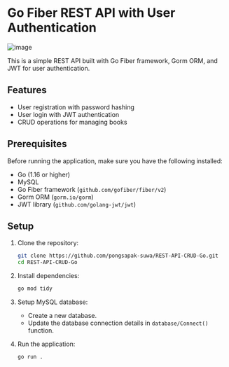 # Go Fiber REST API with User Authentication

![image](https://github.com/pongsapak-suwa/REST-API-CRUD-Go/assets/94011063/330730f4-37f6-46df-8c6c-50232e20d054)

This is a simple REST API built with Go Fiber framework, Gorm ORM, and JWT for user authentication.

## Features

- User registration with password hashing
- User login with JWT authentication
- CRUD operations for managing books

## Prerequisites

Before running the application, make sure you have the following installed:

- Go (1.16 or higher)
- MySQL
- Go Fiber framework (`github.com/gofiber/fiber/v2`)
- Gorm ORM (`gorm.io/gorm`)
- JWT library (`github.com/golang-jwt/jwt`)

## Setup

1. Clone the repository:

    ```bash
    git clone https://github.com/pongsapak-suwa/REST-API-CRUD-Go.git
    cd REST-API-CRUD-Go
    ```

2. Install dependencies:

    ```bash
    go mod tidy
    ```

3. Setup MySQL database:

    - Create a new database.
    - Update the database connection details in `database/Connect()` function.

4. Run the application:

    ```bash
    go run .
    ```
